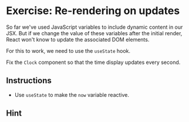 # Exercise: Re-rendering on updates

So far we've used JavaScript variables to include dynamic content in our JSX. But if we change the value of these variables after the initial render, React won't know to update the associated DOM elements.

For this to work, we need to use the `useState` hook.

Fix the `Clock` component so that the time display updates every second.

## Instructions

- Use `useState` to make the `now` variable reactive.

## Hint


